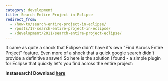 ```yaml
---
category: development
title: Search Entire Project in Eclipse
redirect_from:
  - /how-to/search-entire-project-in-eclipse/
  - /posts/17-search-entire-project-in-eclipse/
  - /development/2011/search-entire-project-eclipse/
---
```


<p>It came as quite a shock that Eclipse&nbsp;didn&#39;t have it&#39;s own &quot;Find Across Entire Project&quot; feature. Even more of a shock that a quick google search didn&#39;t provide a definitive answer! So here is the solution I found - a simple plugin for Eclipse that&nbsp;quickly let&#39;s you find across the entire project:</p>

<p style="font-weight: bold">Instasearch! Download <a href="http://marketplace.eclipse.org/content/instasearch">here</a></p>
